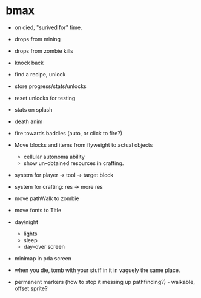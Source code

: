 # bmax

* on died, "surived for" time.
* drops from mining
* drops from zombie kills
* knock back
* find a recipe, unlock
* store progress/stats/unlocks
* reset unlocks for testing
* stats on splash
* death anim
* fire towards baddies (auto, or click to fire?)
* Move blocks and items from flyweight to actual objects
  * cellular autonoma ability
  * show un-obtained resources in crafting.
* system for player -> tool -> target block
* system for crafting: res -> more res
* move pathWalk to zombie
* move fonts to Title

* day/night
  * lights
  * sleep
  * day-over screen

* minimap in pda screen

* when you die, tomb with your stuff in it in vaguely the same place.
* permanent markers (how to stop it messing up pathfinding?) - walkable, offset sprite?

